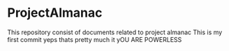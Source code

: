 # ProjectAlmanac
This repository consist of documents related to project almanac
This is my first commit
yeps thats pretty much it
yOU ARE POWERLESS
